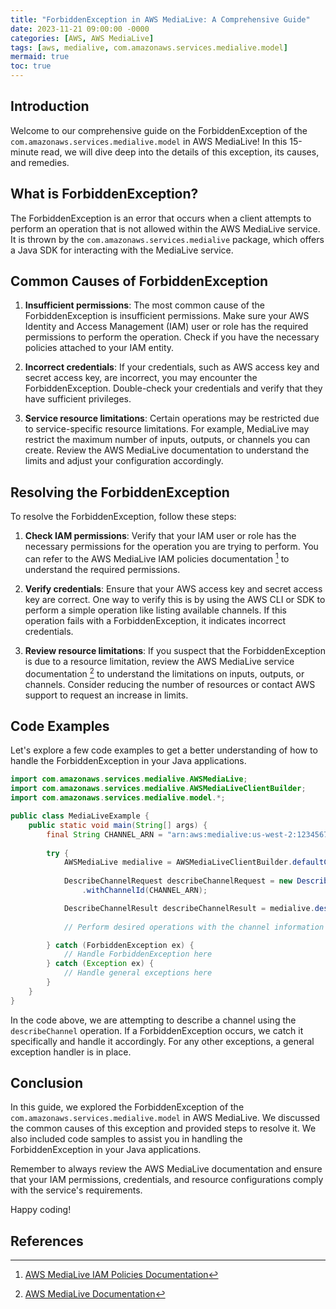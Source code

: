 ```yaml
---
title: "ForbiddenException in AWS MediaLive: A Comprehensive Guide"
date: 2023-11-21 09:00:00 -0000
categories: [AWS, AWS MediaLive]
tags: [aws, medialive, com.amazonaws.services.medialive.model]
mermaid: true
toc: true
---
```



## Introduction

Welcome to our comprehensive guide on the ForbiddenException of the `com.amazonaws.services.medialive.model` in AWS MediaLive! In this 15-minute read, we will dive deep into the details of this exception, its causes, and remedies.

## What is ForbiddenException?

The ForbiddenException is an error that occurs when a client attempts to perform an operation that is not allowed within the AWS MediaLive service. It is thrown by the `com.amazonaws.services.medialive` package, which offers a Java SDK for interacting with the MediaLive service.

## Common Causes of ForbiddenException

1. **Insufficient permissions**: The most common cause of the ForbiddenException is insufficient permissions. Make sure your AWS Identity and Access Management (IAM) user or role has the required permissions to perform the operation. Check if you have the necessary policies attached to your IAM entity.

2. **Incorrect credentials**: If your credentials, such as AWS access key and secret access key, are incorrect, you may encounter the ForbiddenException. Double-check your credentials and verify that they have sufficient privileges.

3. **Service resource limitations**: Certain operations may be restricted due to service-specific resource limitations. For example, MediaLive may restrict the maximum number of inputs, outputs, or channels you can create. Review the AWS MediaLive documentation to understand the limits and adjust your configuration accordingly.

## Resolving the ForbiddenException

To resolve the ForbiddenException, follow these steps:

1. **Check IAM permissions**: Verify that your IAM user or role has the necessary permissions for the operation you are trying to perform. You can refer to the AWS MediaLive IAM policies documentation [^1^] to understand the required permissions.

2. **Verify credentials**: Ensure that your AWS access key and secret access key are correct. One way to verify this is by using the AWS CLI or SDK to perform a simple operation like listing available channels. If this operation fails with a ForbiddenException, it indicates incorrect credentials.

3. **Review resource limitations**: If you suspect that the ForbiddenException is due to a resource limitation, review the AWS MediaLive service documentation [^2^] to understand the limitations on inputs, outputs, or channels. Consider reducing the number of resources or contact AWS support to request an increase in limits.

## Code Examples

Let's explore a few code examples to get a better understanding of how to handle the ForbiddenException in your Java applications.

```java
import com.amazonaws.services.medialive.AWSMediaLive;
import com.amazonaws.services.medialive.AWSMediaLiveClientBuilder;
import com.amazonaws.services.medialive.model.*;

public class MediaLiveExample {
    public static void main(String[] args) {
        final String CHANNEL_ARN = "arn:aws:medialive:us-west-2:123456789012:channel:1234";
        
        try {
            AWSMediaLive medialive = AWSMediaLiveClientBuilder.defaultClient();
            
            DescribeChannelRequest describeChannelRequest = new DescribeChannelRequest()
                .withChannelId(CHANNEL_ARN);

            DescribeChannelResult describeChannelResult = medialive.describeChannel(describeChannelRequest);
            
            // Perform desired operations with the channel information

        } catch (ForbiddenException ex) {
            // Handle ForbiddenException here
        } catch (Exception ex) {
            // Handle general exceptions here
        }
    }
}
```

In the code above, we are attempting to describe a channel using the `describeChannel` operation. If a ForbiddenException occurs, we catch it specifically and handle it accordingly. For any other exceptions, a general exception handler is in place.

## Conclusion

In this guide, we explored the ForbiddenException of the `com.amazonaws.services.medialive.model` in AWS MediaLive. We discussed the common causes of this exception and provided steps to resolve it. We also included code samples to assist you in handling the ForbiddenException in your Java applications.

Remember to always review the AWS MediaLive documentation and ensure that your IAM permissions, credentials, and resource configurations comply with the service's requirements.

Happy coding!

## References
[^1^]: [AWS MediaLive IAM Policies Documentation](https://docs.aws.amazon.com/medialive/latest/ug/iam-policy-examples.html)
[^2^]: [AWS MediaLive Documentation](https://docs.aws.amazon.com/medialive/latest/ug/what-is.html)